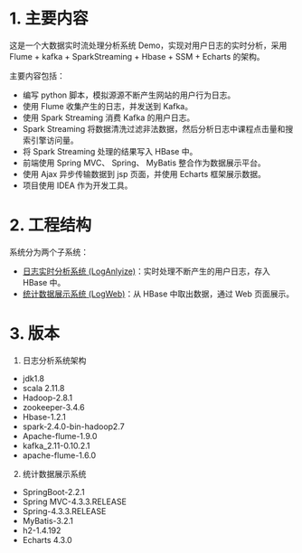 # 1. 主要内容
这是一个大数据实时流处理分析系统 Demo，实现对用户日志的实时分析，采用 Flume + kafka + SparkStreaming + Hbase + SSM + Echarts 的架构。

主要内容包括：
- 编写 python 脚本，模拟源源不断产生网站的用户行为日志。
- 使用 Flume 收集产生的日志，并发送到 Kafka。
- 使用 Spark Streaming 消费 Kafka 的用户日志。
- Spark Streaming 将数据清洗过滤非法数据，然后分析日志中课程点击量和搜索引擎访问量。
- 将 Spark Streaming 处理的结果写入 HBase 中。
- 前端使用 Spring MVC、 Spring、 MyBatis 整合作为数据展示平台。
- 使用 Ajax 异步传输数据到 jsp 页面，并使用 Echarts 框架展示数据。
- 项目使用 IDEA 作为开发工具。
  
# 2. 工程结构
系统分为两个子系统：
- [日志实时分析系统 (LogAnlyize)](./LogAnalyze)：实时处理不断产生的用户日志，存入 HBase 中。
- [统计数据展示系统 (LogWeb)](./LogWeb)：从 HBase 中取出数据，通过 Web 页面展示。

# 3. 版本

1. 日志分析系统架构
- jdk1.8
- scala 2.11.8
- Hadoop-2.8.1
- zookeeper-3.4.6
- Hbase-1.2.1
- spark-2.4.0-bin-hadoop2.7
- Apache-flume-1.9.0
- kafka_2.11-0.10.2.1
- apache-flume-1.6.0   


2. 统计数据展示系统
- SpringBoot-2.2.1
- Spring MVC-4.3.3.RELEASE
- Spring-4.3.3.RELEASE
- MyBatis-3.2.1
- h2-1.4.192
- Echarts 4.3.0